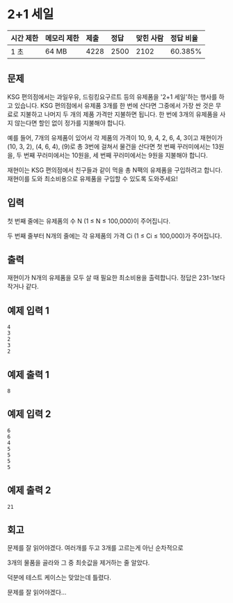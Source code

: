 # 2+1 세일  

| 시간 제한 | 메모리 제한 | 제출 | 정답 | 맞힌 사람 | 정답 비율 |
| :-------- | :---------- | :--- | :--- | :-------- | :-------- |
| 1 초      | 64 MB       | 4228 | 2500 | 2102      | 60.385%   |

## 문제

KSG 편의점에서는 과일우유, 드링킹요구르트 등의 유제품을 '2+1 세일'하는 행사를 하고 있습니다. KSG 편의점에서 유제품 3개를 한 번에 산다면 그중에서 가장 싼 것은 무료로 지불하고 나머지 두 개의 제품 가격만 지불하면 됩니다. 한 번에 3개의 유제품을 사지 않는다면 할인 없이 정가를 지불해야 합니다.

예를 들어, 7개의 유제품이 있어서 각 제품의 가격이 10, 9, 4, 2, 6, 4, 3이고 재현이가 (10, 3, 2), (4, 6, 4), (9)로 총 3번에 걸쳐서 물건을 산다면 첫 번째 꾸러미에서는 13원을, 두 번째 꾸러미에서는 10원을, 세 번째 꾸러미에서는 9원을 지불해야 합니다.

재현이는 KSG 편의점에서 친구들과 같이 먹을 총 N팩의 유제품을 구입하려고 합니다. 재현이를 도와 최소비용으로 유제품을 구입할 수 있도록 도와주세요!

## 입력

첫 번째 줄에는 유제품의 수 N (1 ≤ N ≤ 100,000)이 주어집니다.

두 번째 줄부터 N개의 줄에는 각 유제품의 가격 Ci (1 ≤ Ci ≤ 100,000)가 주어집니다.

## 출력

재현이가 N개의 유제품을 모두 살 때 필요한 최소비용을 출력합니다. 정답은 231-1보다 작거나 같다.

## 예제 입력 1

```
4
3
2
3
2
```

## 예제 출력 1

```
8
```

## 예제 입력 2

```
6
6
4
5
5
5
5
```

## 예제 출력 2

```
21
```

## 회고
문제를 잘 읽어야겠다. 여러개를 두고 3개를 고르는게 아닌 순차적으로

3개의 물품을 골라와 그 중 최솟값을 제거하는 줄 알았다.

덕분에 테스트 케이스는 맞았는데 틀렸다.

문제를 잘 읽어야겠다...